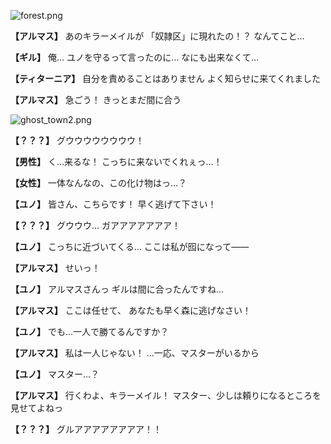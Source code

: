 
![forest.png](../images/backgrounds/forest.png)

**【アルマス】**
あのキラーメイルが
「奴隷区」に現れたの！？
なんてこと…

**【ギル】**
俺…
ユノを守るって言ったのに…
なにも出来なくて…

**【ティターニア】**
自分を責めることはありません
よく知らせに来てくれました

**【アルマス】**
急ごう！
きっとまだ間に合う

![ghost_town2.png](../images/backgrounds/ghost_town2.png)

**【？？？】**
グウウウウウウウウ！

**【男性】**
く…来るな！
こっちに来ないでくれぇっ…！

**【女性】**
一体なんなの、この化け物はっ…？

**【ユノ】**
皆さん、こちらです！
早く逃げて下さい！

**【？？？】**
グウウウ…
ガアアアアアアア！

**【ユノ】**
こっちに近づいてくる…
ここは私が囮になって――

**【アルマス】**
せいっ！

**【ユノ】**
アルマスさんっ
ギルは間に合ったんですね…

**【アルマス】**
ここは任せて、
あなたも早く森に逃げなさい！

**【ユノ】**
でも…一人で勝てるんですか？

**【アルマス】**
私は一人じゃない！
…一応、マスターがいるから

**【ユノ】**
マスター…？

**【アルマス】**
行くわよ、キラーメイル！
マスター、少しは頼りになるところを
見せてよねっ

**【？？？】**
グルアアアアアアアア！！
